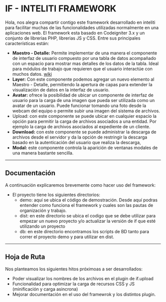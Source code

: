 IF - INTELITI FRAMEWORK
===================

Hola, nos alegra compartir contigo este framework desarrollado en inteliti para facilitar muchas de las funcionalidades utilizadas normalmente en una aplicaciones web. El framework esta basado en Codeigniter 3.x y un conjunto de librerias PHP, librerias JS y CSS. Entre sus principales características están:

 - **Maestro - Detalle:** Permite implementar de una manera el componente de interfaz de usuario compuesto por una tabla de datos acompañado con un espacio para mostrar mas detalles de los datos de la tabla. Ideal para módulos de trabajo que requieren que el usuario interactúe con muchos datos. [wiki](https://en.wikipedia.org/wiki/Master%E2%80%93detail_interface)
 - **Layer:** Con este componente podemos agregar un nuevo elemento al Maestro - Detalle, permitiendo la apertura de capas para extender la visualización de datos en la interfaz de usuario.
 - **Avatar:** ofrece la posibilidad de ubicar un componente de interfaz de usuario para la carga de una imagen que pueda ser utilizada como un avatar de un usuario. Puede funcionar tomando una foto desde la webcam del equipo o permite subir una imagen del sistema de archivos.
 - Upload: con este componente se puede ubicar en cualquier espacio la opción para permitir la carga de archivos asociados a una entidad. Por ejemplo la carga de archivos asociados al expediente de un cliente.
 - **Download:** con este componente se puede administrar la descarga de archivos desde el servidor y da la opción de restringir la descarga basado en la autenticación del usuario que realiza la descarga,
 - **Modal:** este componente controla la aparición de ventanas modales de una manera bastante sencilla.

----------


Documentación
-------------

A continuación explicaremos brevemente como hacer uso del framework:

 - El proyecto tiene los siguientes directorios:
	 - demo: aquí se ubica el código de demostración. Desde aquí podras entender como funciona el framework y cuales son las pautas de organización y trabajo.
	 - dist: en este directorio se ubica el codigo que se debe utilizar para empezar un nuevo proyecto y/o actualizar la versión de if que esté utilizando un proyecto
	 - db: en este directorio encontramos los scripts de BD tanto para correr el proyecto demo y para utilizar en dist.


----------


Hoja de Ruta
-------------

Nos planteamos los siguientes hitos próximoas a ser desarrollados:

 - Poder visualizar los nombres de los archivos en el plugin de if.upload
 - Funcionalidad para optimizar la carga de recursos CSS y JS (minificación y carga asincrona)
 - Mejorar documentación en el uso del framewrok y los distintos plugin.

